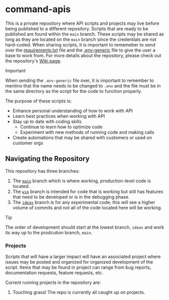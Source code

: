 # command-apis

This is a private repository where API scripts and projects may live before being published to a different repository. Scripts that are ready to be published are found within the `main` branch. These scripts may be shared as long as they are located on the `main` branch since the credentials are not hard-coded. When sharing scripts, it is important to rememeber to send over the [requirements.txt](/requirements.txt) file and the [.env-generic](/.env-generic) file to give the user a base to work from. For more details about the repository, please check out the repository's [Wiki page](https://github.com/verkadase/command-apis/wiki).
>[!IMPORTANT]
>When sending the `.env-generic` file over, it is important to remember to mentino that the name needs to be changed to `.env` and the file must be in the same directory as the script for the code to function properly.

The purpose of these scripts is:

* Enhance personal understanding of how to work with API
* Learn best practices when working with API
* Stay up to date with coding skills
  * Continue to learn how to optimize code
  * Experiment with new methods of running code and making calls
* Create automations that may be shared with customers or used on customer orgs

## Navigating the Repository

This repository has three branches:

1. The [`main`](https://github.com/verkadase/command-apis) branch which is where working, production-level code is located.
2. The [`wip`](https://github.com/verkadase/command-apis/tree/wip) branch is intended for code that is working but still has features that need to be developed or is in the debugging phase.
3. The [`ideas`](https://github.com/verkadase/command-apis/tree/ideas) branch is for any experimental code; this will see a higher volume of commits and not all of the code located here will be working.

>[!TIP]
>The order of development should start at the lowest branch, `ideas` and work its way up to the prodcution branch, `main`.

### Projects

Scripts that will have a larger impact will have an associated project where issues may be posted and organized for organized development of the script. Items that may be found in project can range from bug reports, documentation requests, feature requests, etc.

Current running projects in the repository are:

1. Touching grass! The repo is currently all caught up on projects.
